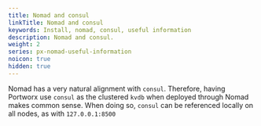 ```yaml
---
title: Nomad and consul
linkTitle: Nomad and consul
keywords: Install, nomad, consul, useful information
description: Nomad and consul.
weight: 2
series: px-nomad-useful-information
noicon: true
hidden: true
---
```


Nomad has a very natural alignment with `consul`. Therefore, having Portworx use `consul` as the clustered `kvdb` when deployed through Nomad makes common sense. When doing so, `consul` can be referenced locally on all nodes, as with `127.0.0.1:8500`
